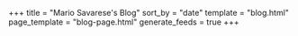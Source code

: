 +++
title = "Mario Savarese's Blog"
sort_by = "date"
template = "blog.html"
page_template = "blog-page.html"
generate_feeds = true
+++
